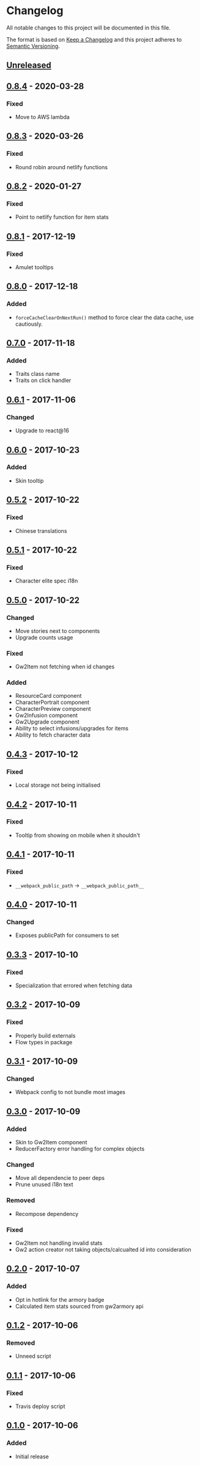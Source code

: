 # Changelog

All notable changes to this project will be documented in this file.

The format is based on [Keep a Changelog](http://keepachangelog.com/)
and this project adheres to [Semantic Versioning](http://semver.org/).

## [Unreleased][]

## [0.8.4][] - 2020-03-28
### Fixed
- Move to AWS lambda

## [0.8.3][] - 2020-03-26
### Fixed
- Round robin around netlify functions

## [0.8.2][] - 2020-01-27
### Fixed
- Point to netlify function for item stats

## [0.8.1][] - 2017-12-19
### Fixed
- Amulet tooltips

## [0.8.0][] - 2017-12-18
### Added
- `forceCacheClearOnNextRun()` method to force clear the data cache, use cautiously.

## [0.7.0][] - 2017-11-18
### Added
- Traits class name
- Traits on click handler

## [0.6.1][] - 2017-11-06
### Changed
- Upgrade to react@16

## [0.6.0][] - 2017-10-23
### Added
- Skin tooltip

## [0.5.2][] - 2017-10-22
### Fixed
- Chinese translations

## [0.5.1][] - 2017-10-22
### Fixed
- Character elite spec i18n

## [0.5.0][] - 2017-10-22
### Changed
- Move stories next to components
- Upgrade counts usage

### Fixed
- Gw2Item not fetching when id changes

### Added
- ResourceCard component
- CharacterPortrait component
- CharacterPreview component
- Gw2Infusion component
- Gw2Upgrade component
- Ability to select infusions/upgrades for items
- Ability to fetch character data

## [0.4.3][] - 2017-10-12
### Fixed
- Local storage not being initialised

## [0.4.2][] - 2017-10-11
### Fixed
- Tooltip from showing on mobile when it shouldn't

## [0.4.1][] - 2017-10-11
### Fixed
- `__webpack_public_path` -> `__webpack_public_path__`

## [0.4.0][] - 2017-10-11
### Changed
- Exposes publicPath for consumers to set

## [0.3.3][] - 2017-10-10
### Fixed
- Specialization that errored when fetching data

## [0.3.2][] - 2017-10-09
### Fixed
- Properly build externals
- Flow types in package

## [0.3.1][] - 2017-10-09
### Changed
- Webpack config to not bundle most images

## [0.3.0][] - 2017-10-09
### Added
- Skin to Gw2Item component
- ReducerFactory error handling for complex objects

### Changed
- Move all dependencie to peer deps
- Prune unused i18n text

### Removed
- Recompose dependency

### Fixed
- Gw2Item not handling invalid stats
- Gw2 action creator not taking objects/calcualted id into consideration

## [0.2.0][] - 2017-10-07
### Added
- Opt in hotlink for the armory badge
- Calculated item stats sourced from gw2armory api

## [0.1.2][] - 2017-10-06
### Removed
- Unneed script

## [0.1.1][] - 2017-10-06
### Fixed
- Travis deploy script

## [0.1.0][] - 2017-10-06
### Added
- Initial release


[Unreleased]: https://github.com/madou/armory-component-ui/compare/v0.8.4...HEAD
[0.8.4]: https://github.com/madou/armory-component-ui/compare/v0.8.3...v0.8.4
[0.8.3]: https://github.com/madou/armory-component-ui/compare/v0.8.2...v0.8.3
[0.8.2]: https://github.com/madou/armory-component-ui/compare/v0.8.1...v0.8.2
[0.8.1]: https://github.com/madou/armory-component-ui/compare/v0.8.0...v0.8.1
[0.8.0]: https://github.com/madou/armory-component-ui/compare/v0.7.0...v0.8.0
[0.7.0]: https://github.com/madou/armory-component-ui/compare/v0.6.1...v0.7.0
[0.6.1]: https://github.com/madou/armory-component-ui/compare/v0.6.0...v0.6.1
[0.6.0]: https://github.com/madou/armory-component-ui/compare/v0.5.2...v0.6.0
[0.5.2]: https://github.com/madou/armory-component-ui/compare/v0.5.1...v0.5.2
[0.5.1]: https://github.com/madou/armory-component-ui/compare/v0.5.0...v0.5.1
[0.5.0]: https://github.com/madou/armory-component-ui/compare/v0.4.3...v0.5.0
[0.4.3]: https://github.com/madou/armory-component-ui/compare/v0.4.2...v0.4.3
[0.4.2]: https://github.com/madou/armory-component-ui/compare/v0.4.1...v0.4.2
[0.4.1]: https://github.com/madou/armory-component-ui/compare/v0.4.0...v0.4.1
[0.4.0]: https://github.com/madou/armory-component-ui/compare/v0.3.3...v0.4.0
[0.3.3]: https://github.com/madou/armory-component-ui/compare/v0.3.2...v0.3.3
[0.3.2]: https://github.com/madou/armory-component-ui/compare/v0.3.1...v0.3.2
[0.3.1]: https://github.com/madou/armory-component-ui/compare/v0.3.0...v0.3.1
[0.3.0]: https://github.com/madou/armory-component-ui/compare/v0.2.0...v0.3.0
[0.2.0]: https://github.com/madou/armory-component-ui/compare/v0.1.2...v0.2.0
[0.1.2]: https://github.com/madou/armory-component-ui/compare/v0.1.1...v0.1.2
[0.1.1]: https://github.com/madou/armory-component-ui/compare/v0.1.0...v0.1.1
[0.1.0]: https://github.com/madou/armory-component-ui/tree/v0.1.0
